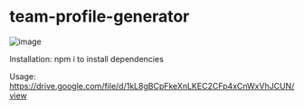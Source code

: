 # team-profile-generator

![image](https://user-images.githubusercontent.com/23360381/156957915-55f086a6-d780-40af-806f-194067681dcf.png)

Installation:
npm i to install dependencies



Usage:
https://drive.google.com/file/d/1kL8gBCpFkeXnLKEC2CFp4xCnWxVhJCUN/view
